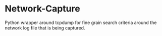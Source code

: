 # Network-Capture
Python wrapper around tcpdump for fine grain search criteria around the network log file that is being captured.
